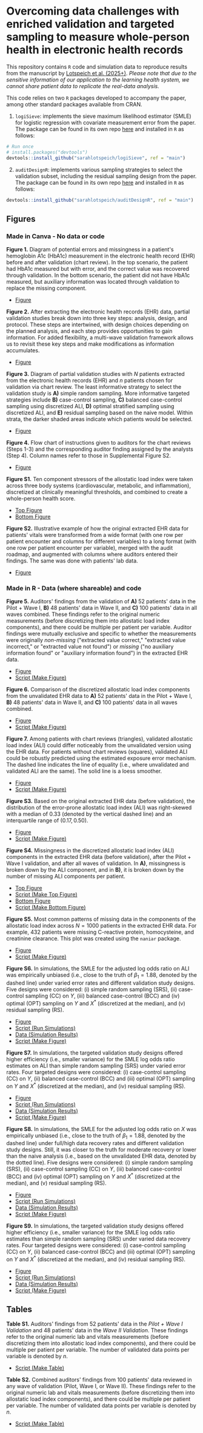 # Overcoming data challenges with enriched validation and targeted sampling to measure whole-person health in electronic health records

This repository contains `R` code and simulation data to reproduce results from the manuscript by [Lotspeich et al. (2025+)](https://arxiv.org/abs/2502.05380). *Please note that due to the sensitive information of our application to the learning health system, we cannot share patient data to replicate the real-data analysis.*

This code relies on two `R` packages developed to accompany the paper, among other standard packages available from CRAN.  
  
  1.  `logiSieve`: implements the sieve maximum likelihood estimator (SMLE) for logistic regression with covariate measurement error from the paper. The package can be found in its own repo [here](https://github.com/sarahlotspeich/logiSieve) and installed in `R` as follows:

``` r
# Run once
# install.packages("devtools")
devtools::install_github("sarahlotspeich/logiSieve", ref = "main")
```

  2.  `auditDesignR`: implements various sampling strategies to select the validation subset, including the residual sampling design from the paper. The package can be found in its own repo [here](https://github.com/sarahlotspeich/auditDesignR) and installed in `R` as follows:

``` r
devtools::install_github("sarahlotspeich/auditDesignR", ref = "main")
```

## Figures 

### Made in Canva - No data or code

**Figure 1.** Diagram of potential errors and missingness in a patient's hemoglobin A1c (HbA1c) measurement in the electronic health record (EHR) before and after validation (chart review). In the top scenario, the patient had HbA1c measured but with error, and the correct value was recovered through validation. In the bottom scenario, the patient did not have HbA1c measured, but auxiliary information was located through validation to replace the missing component.

  - [Figure](figures/Fig1_ALI_EHR_Flowchart.png)

**Figure 2.** After extracting the electronic health records (EHR) data, partial validation studies break down into three key steps: analysis, design, and protocol. These steps are intertwined, with design choices depending on the planned analysis, and each step provides opportunities to gain information. For added flexibility, a multi-wave validation framework allows us to revisit these key steps and make modifications as information accumulates.

  - [Figure](figures/Fig2_Full_ALI_EHR_Flowchart_No_Background.png)

**Figure 3.** Diagram of partial validation studies with $N$ patients extracted from the electronic health records (EHR) and $n$ patients chosen for validation via chart review. The least informative strategy to select the validation study is **A)** simple random sampling. More informative targeted strategies include **B)** case-control sampling, **C)** balanced case-control sampling using discretized ALI, **D)** optimal stratified sampling using discretized ALI, and **E)** residual sampling based on the naive model. Within strata, the darker shaded areas indicate which patients would be selected.

  -  [Figure](figures/Fig3_Combined_ALI_Designs.png)

**Figure 4.** Flow chart of instructions given to auditors for the chart reviews (Steps 1-3) and the corresponding auditor finding assigned by the analysts (Step 4). Column names refer to those in Supplemental Figure S2.

  -  [Figure](figures/Fig4_Protocol_Flowchart.png)

**Figure S1.** Ten component stressors of the allostatic load index were taken across three body systems (cardiovascular, metabolic, and inflammation), discretized at clinically meaningful thresholds, and combined to create a whole-person health score.

  -  [Top Figure](figures/FigS1A_CalcALI_Original.png)
  -  [Bottom Figure](figures/FigS1B_CalcALI_Disc.png)

**Figure S2.** Illustrative example of how the original extracted EHR data for patients' vitals were transformed from a wide format (with one row per patient encounter and columns for different variables) to a long format (with one row per patient encounter per variable), merged with the audit roadmap, and augmented with columns where auditors entered their findings. The same was done with patients' lab data.

  -  [Figure](figures/FigS2_Example_Transform_Data.png)

### Made in R - Data (where shareable) and code

**Figure 5.** Auditors' findings from the validation of **A)** $52$ patients' data in the Pilot + Wave I, **B)** $48$ patients' data in  Wave II, and **C)** $100$ patients' data in all waves combined. These findings refer to the original numeric measurements (before discretizing them into allostatic load index components), and there could be multiple per patient per variable. Auditor findings were mutually exclusive and specific to whether the measurements were originally *non-missing* ("extracted value correct," "extracted value incorrect," or "extracted value not found") or *missing* ("no auxiliary information found" or "auxiliary information found") in the extracted EHR data.

  -  [Figure](figures/Fig5_Findings_Bargraph.png)
  -  [Script (Make Figure)](figure-scripts/Fig5_Findings_Bargraph.R)

**Figure 6.** Comparison of the discretized allostatic load index components from the unvalidated EHR data to **A)** $52$ patients' data in the Pilot + Wave I, **B)** $48$ patients' data in  Wave II, and **C)** $100$ patients' data in all waves combined.

  -  [Figure](figures/Fig6_Heatmap.png)
  -  [Script (Make Figure)](figure-scripts/Fig6_Heatmap.R)

**Figure 7.** Among patients with chart reviews (triangles), validated allostatic load index (ALI) could differ noticeably from the unvalidated version using the EHR data. For patients without chart reviews (squares), validated ALI could be robustly predicted using the estimated exposure error mechanism. The dashed line indicates the line of equality (i.e., where unvalidated and validated ALI are the same). The solid line is a loess smoother.

  -  [Figure](figures/Fig7_Scatterplot_PredictedALI.png)
  -  [Script (Make Figure)](figure-scripts/Fig7_Scatterplot_PredictedALI.R)

**Figure S3.** Based on the original extracted EHR data (before validation), the distribution of the error-prone allostatic load index (ALI) was right-skewed with a median of $0.33$ (denoted by the vertical dashed line) and an interquartile range of $(0.17, 0.50)$.

  -  [Figure](figures/FigS3_Histogram_Unvalidated_ALI.png)
  -  [Script (Make Figure)](figure-scripts/FigS3_Histogram_Unvalidated_ALI.R)

**Figure S4.** Missingness in the discretized allostatic load index (ALI) components in the extracted EHR data (before validation), after the Pilot + Wave I validation, and after all waves of validation. In **A)**, missingness is broken down by the ALI component, and in **B)**, it is broken down by the number of missing ALI components per patient.

  -  [Top Figure](figures/FigS4A_missing_by_component.png)
  -  [Script (Make Top Figure)](figure-scripts/FigS4A_missing_by_component.R)
  -  [Bottom Figure](figures/FigS4B_missing_by_patient.png)
  -  [Script (Make Bottom Figure)](figure-scripts/FigS4B_missing_by_patient.R)

**Figure S5.** Most common patterns of missing data in the components of the allostatic load index across $N = 1000$ patients in the extracted EHR data. For example, $432$ patients were missing C-reactive protein, homocysteine, and creatinine clearance. This plot was created using the `naniar` package.

  -  [Figure](figures/FigS5_Missingness_Patterns.png)
  -  [Script (Make Figure)](figure-scripts/FigS5_Missingness_Patterns.R)

**Figure S6.** In simulations, the SMLE for the adjusted log odds ratio on ALI was empirically unbiased (i.e., close to the truth of $\beta_1 = 1.88$, denoted by the dashed line) under varied error rates and different validation study designs. Five designs were considered: (i) simple random sampling (SRS), (ii) case-control sampling (CC) on $Y$, (iii) balanced case-control (BCC) and (iv) optimal (OPT) sampling on $Y$ and $X^*$ (discretized at the median), and (v) residual sampling (RS).

  - [Figure](figures/FigS6_Errors_logOR_Boxplot.png) 
  - [Script (Run Simulations)](sim-scripts/S5.2-Sims-Vary-Error-Rates/)
  - [Data (Simulation Results)](sims-data/S5.2-Sims-Vary-Error-Rates/)
  - [Script (Make Figure)](figure-scripts/FigS6-Errors-Bias-Boxplot.R)

**Figure S7.** In simulations, the targeted validation study designs offered higher efficiency (i.e., smaller variance) for the SMLE log odds ratio estimates on ALI than simple random sampling (SRS) under varied error rates. Four targeted designs were considered: (i) case-control sampling (CC) on $Y$, (ii) balanced case-control (BCC) and (iii) optimal (OPT) sampling on $Y$ and $X^*$ (discretized at the median), and (iv) residual sampling (RS).

  - [Figure](figures/FigS7_Errors_RE_Linegraph.png) 
  - [Script (Run Simulations)](sim-scripts/S5.2-Sims-Vary-Error-Rates/)
  - [Data (Simulation Results)](sims-data/S5.2-Sims-Vary-Error-Rates/)
  - [Script (Make Figure)](figure-scripts/FigS7-Errors-RE-Lineplot.R)

**Figure S8.** In simulations, the SMLE for the adjusted log odds ratio on $X$ was empirically unbiased (i.e., close to the truth of $\beta_1 = 1.88$, denoted by the dashed line) under full/high data recovery rates and different validation study designs. Still, it was closer to the truth for moderate recovery or lower than the naive analysis (i.e., based on the unvalidated EHR data, denoted by the dotted line). Five designs were considered: (i) simple random sampling (SRS), (ii) case-control sampling (CC) on $Y$, (iii) balanced case-control (BCC) and (iv) optimal (OPT) sampling on $Y$ and $X^*$ (discretized at the median), and (v) residual sampling (RS).

  - [Figure](figures/FigS8_Recovery_logOR_Boxplot.png) 
  - [Script (Run Simulations)](sim-scripts/S5.3-Sims-Vary-Data-Recovery/)
  - [Data (Simulation Results)](sims-data/S5.3-Sims-Vary-Data-Recovery/)
  - [Script (Make Figure)](figure-scripts/FigS8-Recovery-Bias-Boxplot.R)

**Figure S9.** In simulations, the targeted validation study designs offered higher efficiency (i.e., smaller variance) for the SMLE log odds ratio estimates than simple random sampling (SRS) under varied data recovery rates. Four targeted designs were considered: (i) case-control sampling (CC) on $Y$, (ii) balanced case-control (BCC) and (iii) optimal (OPT) sampling on $Y$ and $X^*$ (discretized at the median), and (iv) residual sampling (RS).

  - [Figure](figures/FigS9-Recovery-RE-Lineplot.png) 
  - [Script (Run Simulations)](sim-scripts/S5.3-Sims-Vary-Data-Recovery/)
  - [Data (Simulation Results)](sims-data/S5.3-Sims-Vary-Data-Recovery/)
  - [Script (Make Figure)](figure-scripts/FigS9-Recovery-RE-Lineplot.R)

## Tables 

**Table S1.** Auditors' findings from $52$ patients' data in the *Pilot + Wave I Validation* and $48$ patients' data in the *Wave II Validation*. These findings refer to the original numeric lab and vitals measurements (before discretizing them into allostatic load index components), and there could be multiple per patient per variable. The number of validated data points per variable is denoted by $n$.

  - [Script (Make Table)](table-scripts/TableS1-Findings-by-Wave.R)

**Table S2.** Combined auditors' findings from $100$ patients' data reviewed in any wave of validation (Pilot, Wave I, or Wave II). These findings refer to the original numeric lab and vitals measurements (before discretizing them into allostatic load index components), and there could be multiple per patient per variable. The number of validated data points per variable is denoted by $n$.

  - [Script (Make Table)](table-scripts/TableS2-Findings-Combined.R)
